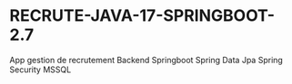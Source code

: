 # RECRUTE-JAVA-17-SPRINGBOOT-2.7
App gestion de recrutement
Backend
Springboot
Spring Data Jpa
Spring Security
MSSQL
